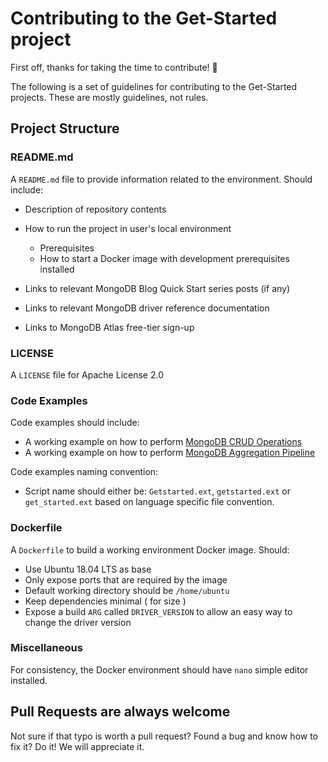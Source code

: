 
# Contributing to the Get-Started project 

First off, thanks for taking the time to contribute! 🎉

The following is a set of guidelines for contributing to the Get-Started projects. These are mostly guidelines, not rules.

## Project Structure

### README.md

A `README.md` file to provide information related to the environment. Should include: 

  * Description of repository contents 
  * How to run the project in user's local environment
      
      * Prerequisites       
      * How to start a Docker image with development prerequisites installed
      
  * Links to relevant MongoDB Blog Quick Start series posts (if any)
  * Links to relevant MongoDB driver reference documentation 
  * Links to MongoDB Atlas free-tier sign-up 

### LICENSE 

A `LICENSE` file for Apache License 2.0 

### Code Examples

Code examples should include: 

  * A working example on how to perform [MongoDB CRUD Operations](https://docs.mongodb.com/manual/crud/)
  * A working example on how to perform [MongoDB Aggregation Pipeline](https://docs.mongodb.com/manual/core/aggregation-pipeline/)

Code examples naming convention: 

  * Script name should either be: `Getstarted.ext`, `getstarted.ext` or `get_started.ext` based on language specific file convention. 

### Dockerfile 

A `Dockerfile` to build a working environment Docker image. Should: 

  * Use Ubuntu 18.04 LTS as base
  * Only expose ports that are required by the image
  * Default working directory should be `/home/ubuntu`
  * Keep dependencies minimal ( for size ) 
  * Expose a build `ARG` called `DRIVER_VERSION` to allow an easy way to change the driver version

### Miscellaneous 

For consistency, the Docker environment should have `nano` simple editor installed. 

## Pull Requests are always welcome

Not sure if that typo is worth a pull request? Found a bug and know how to fix it? Do it! We will appreciate it. 
